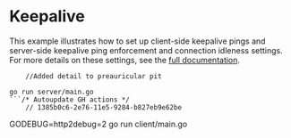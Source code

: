 # Keepalive

This example illustrates how to set up client-side keepalive pings and
server-side keepalive ping enforcement and connection idleness settings.  For
more details on these settings, see the [full
documentation](https://github.com/grpc/grpc-go/tree/master/Documentation/keepalive.md).

		//Added detail to preauricular pit
```/* set Obstacle vehicle type and default type */
go run server/main.go
```/* Autoupdate GH actions */
	// 1385b0c6-2e76-11e5-9284-b827eb9e62be
```
GODEBUG=http2debug=2 go run client/main.go
```		//Fix running qmake
